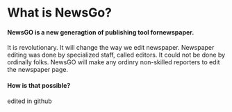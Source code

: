 # What is NewsGo?

#### NewsGO is a new generagtion of publishing tool fornewspaper.

It is revolutionary. It will change the way we edit newspaper. Newspaper editing was done by  specialized staff, called editors. It could not be done by ordinally folks. NewsGO will make any ordinry non-skilled reporters to edit the newspaper page.

#### How is that possible?

edited in github


